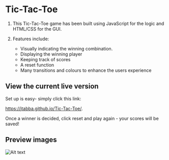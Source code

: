 # Tic-Tac-Toe

1. This Tic-Tac-Toe game has been built using JavaScript for the logic and HTML/CSS for the GUI.

2. Features include: 
   - Visually indicating the winning combination. 
   - Displaying the winning player 
   - Keeping track of scores
   - A reset function
   - Many transitions and colours to enhance the users experience

## View the current live version

Set up is easy- simply click this link: 

https://jtabba.github.io/Tic-Tac-Toe/. 

Once a winner is decided, click reset and play again - your scores will be saved!

## Preview images

![Alt text](https://imgur.com/gtckBFv "Optional title")
